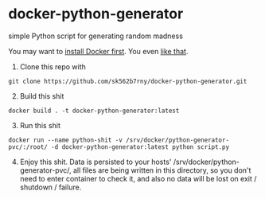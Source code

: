 # docker-python-generator

simple Python script for generating random madness

You may want to [install Docker first](https://docs.docker.com/docker-for-windows/install/). You even [like that](https://docs.docker.com/install/linux/docker-ce/ubuntu/).

1. Clone this repo with

`git clone https://github.com/sk562b7rny/docker-python-generator.git`

2. Build this shit

`docker build . -t docker-python-generator:latest`

3. Run this shit

`docker run --name python-shit -v /srv/docker/python-generator-pvc/:/root/ -d docker-python-generator:latest python script.py`

4. Enjoy this shit. Data is persisted to your hosts' /srv/docker/python-generator-pvc/, all files are being written in this directory, so you don't need to enter container to check it, and also no data will be lost on exit / shutdown / failure.
